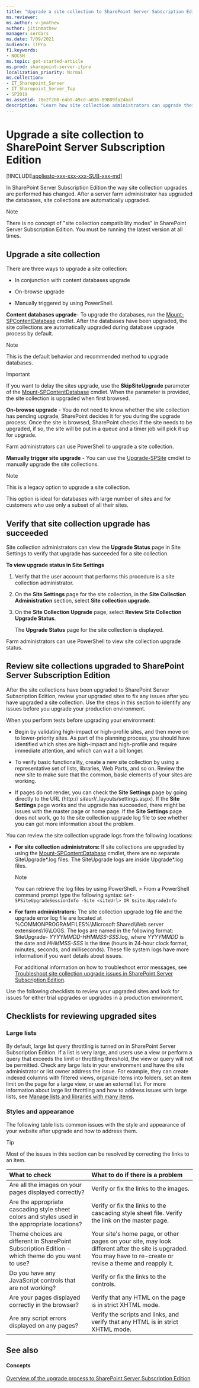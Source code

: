 ```yaml
---
title: "Upgrade a site collection to SharePoint Server Subscription Edition"
ms.reviewer: 
ms.author: v-jmathew
author: jitinmathew
manager: serdars
ms.date: 7/09/2021
audience: ITPro
f1.keywords:
- NOCSH
ms.topic: get-started-article
ms.prod: sharepoint-server-itpro
localization_priority: Normal
ms.collection:
- IT_Sharepoint_Server
- IT_Sharepoint_Server_Top
- SP2019
ms.assetid: 78e2f208-e4b9-49cd-a036-89809fa24baf
description: "Learn how site collection administrators can upgrade their sites to SharePoint Server Subscription Edition and then review site collections for issues."
---
```


# Upgrade a site collection to SharePoint Server Subscription Edition

[!INCLUDE[appliesto-xxx-xxx-xxx-SUB-xxx-md](../includes/appliesto-xxx-xxx-xxx-SUB-xxx-md.md)]
  
In SharePoint Server Subscription Edition the way site collection upgrades are performed has changed. After a server farm administrator has upgraded the databases, site collections are automatically upgraded.
  
> [!NOTE]
> There is no concept of "site collection compatibility modes" in SharePoint Server Subscription Edition. You must be running the latest version at all times.
  
## Upgrade a site collection

There are three ways to upgrade a site collection:
  
- In conjunction with content databases upgrade

- On-browse upgrade

- Manually triggered by using PowerShell.

 **Content databases upgrade**- To upgrade the databases, run the [Mount-SPContentDatabase](/powershell/module/sharepoint-server/Mount-SPContentDatabase?view=sharepoint-ps) cmdlet. After the databases have been upgraded, the site collections are automatically upgraded during database upgrade process by default.
  
> [!NOTE]
> This is the default behavior and recommended method to upgrade databases.
  
> [!IMPORTANT]
> If you want to delay the sites upgrade, use the **SkipSiteUpgrade** parameter of the [Mount-SPContentDatabase](/powershell/module/sharepoint-server/Mount-SPContentDatabase?view=sharepoint-ps) cmdlet. When the parameter is provided, the site collection is upgraded when first browsed.
  
 **On-browse upgrade** - You do not need to know whether the site collection has pending upgrade, SharePoint decides it for you during the upgrade process. Once the site is browsed, SharePoint checks if the site needs to be upgraded, if so, the site will be put in a queue and a timer job will pick it up for upgrade.
  
Farm administrators can use PowerShell to upgrade a site collection.
  
 **Manually trigger site upgrade** - You can use the [Upgrade-SPSite](/powershell/module/sharepoint-server/Upgrade-SPSite?view=sharepoint-ps) cmdlet to manually upgrade the site collections.
  
> [!NOTE]
> This is a legacy option to upgrade a site collection.
  
This option is ideal for databases with large number of sites and for customers who use only a subset of all their sites.
  
## Verify that site collection upgrade has succeeded
<a name="ver"> </a>

Site collection administrators can view the **Upgrade Status** page in Site Settings to verify that upgrade has succeeded for a site collection.
  
 **To view upgrade status in Site Settings**
  
1. Verify that the user account that performs this procedure is a site collection administrator.

2. On the **Site Settings** page for the site collection, in the **Site Collection Administration** section, select **Site collection upgrade**.

3. On the **Site Collection Upgrade** page, select **Review Site Collection Upgrade Status**.

    The **Upgrade Status** page for the site collection is displayed.

Farm administrators can use PowerShell to view site collection upgrade status.
  
## Review site collections upgraded to SharePoint Server Subscription Edition
<a name="ver"> </a>

After the site collections have been upgraded to SharePoint Server Subscription Edition, review your upgraded sites to fix any issues after you have upgraded a site collection. Use the steps in this section to identify any issues before you upgrade your production environment.

When you perform tests before upgrading your environment:

- Begin by validating high-impact or high-profile sites, and then move on to lower-priority sites. As part of the planning process, you should have identified which sites are high-impact and high-profile and require immediate attention, and which can wait a bit longer.

- To verify basic functionality, create a new site collection by using a representative set of lists, libraries, Web Parts, and so on. Review the new site to make sure that the common, basic elements of your sites are working.

- If pages do not render, you can check the **Site Settings** page by going directly to the URL (http://  _siteurl_/_layouts/settings.aspx). If the **Site Settings** page works and the upgrade has succeeded, there might be issues with the master page or home page. If the **Site Settings** page does not work, go to the site collection upgrade log file to see whether you can get more information about the problem.

You can review the site collection upgrade logs from the following locations:

- **For site collection administrators:** If site collections are upgraded by using the [Mount-SPContentDatabase](/powershell/module/sharepoint-server/Mount-SPContentDatabase?view=sharepoint-ps) cmdlet, there are no separate SiteUpgrade*.log files. The SiteUpgrade logs are inside Upgrade*.log files.

    > [!NOTE]
    > You can retrieve the log files by using PowerShell. > From a PowerShell command prompt type the following syntax: `Get-SPSiteUpgradeSessionInfo -Site <siteUrl> OR $site.UpgradeInfo`

- **For farm administrators:** The site collection upgrade log file and the upgrade error log file are located at %COMMONPROGRAMFILES%\Microsoft Shared\Web server extensions\16\LOGS. The logs are named in the following format: SiteUpgrade-  _YYYYMMDD-HHMMSS-SSS_.log, where  _YYYYMMDD_ is the date and  _HHMMSS-SSS_ is the time (hours in 24-hour clock format, minutes, seconds, and milliseconds). These file system logs have more information if you want details about issues.

    For additional information on how to troubleshoot error messages, see [Troubleshoot site collection upgrade issues in SharePoint Server Subscription Edition](troubleshoot-site-collection-upgrade-issues-subscription-edition.md).

Use the following checklists to review your upgraded sites and look for issues for either trial upgrades or upgrades in a production environment.

## Checklists for reviewing upgraded sites
<a name="Review"> </a>

### Large lists

By default, large list query throttling is turned on in SharePoint Server Subscription Edition. If a list is very large, and users use a view or perform a query that exceeds the limit or throttling threshold, the view or query will not be permitted. Check any large lists in your environment and have the site administrator or list owner address the issue. For example, they can create indexed columns with filtered views, organize items into folders, set an item limit on the page for a large view, or use an external list. For more information about large list throttling and how to address issues with large lists, see [Manage lists and libraries with many items](https://go.microsoft.com/fwlink/p/?LinkId=251456).

### Styles and appearance

The following table lists common issues with the style and appearance of your website after upgrade and how to address them.
  
> [!TIP]
> Most of the issues in this section can be resolved by correcting the links to an item.

|**What to check**|**What to do if there is a problem**|
|:-----|:-----|
|Are all the images on your pages displayed correctly?  <br/> |Verify or fix the links to the images.  <br/> |
|Are the appropriate cascading style sheet colors and styles used in the appropriate locations?  <br/> |Verify or fix the links to the cascading style sheet file. Verify the link on the master page.  <br/> |
|Theme choices are different in SharePoint Subscription Edition - which theme do you want to use?  <br/> |Your site's home page, or other pages on your site, may look different after the site is upgraded. You may have to re-create or revise a theme and reapply it.  <br/> |
|Do you have any JavaScript controls that are not working?  <br/> |Verify or fix the links to the controls.  <br/> |
|Are your pages displayed correctly in the browser?  <br/> |Verify that any HTML on the page is in strict XHTML mode.  <br/> |
|Are any script errors displayed on any pages?  <br/> |Verify the scripts and links, and verify that any HTML is in strict XHTML mode.  <br/> |

## See also
<a name="Review"> </a>

#### Concepts

[Overview of the upgrade process to SharePoint Server Subscription Edition](overview-of-the-upgrade-process-subscription-edition.md)
